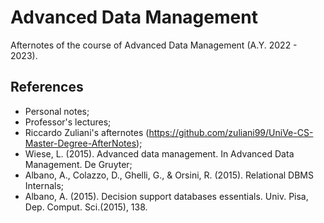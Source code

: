 # Advanced Data Management
Afternotes of the course of Advanced Data Management (A.Y. 2022 - 2023).
## References
- Personal notes;
- Professor's lectures;
- Riccardo Zuliani's afternotes (https://github.com/zuliani99/UniVe-CS-Master-Degree-AfterNotes);
- Wiese, L. (2015). Advanced data management. In Advanced Data Management. De Gruyter;
- Albano, A., Colazzo, D., Ghelli, G., & Orsini, R. (2015). Relational DBMS Internals;
- Albano, A. (2015). Decision support databases essentials. Univ. Pisa, Dep. Comput. Sci.(2015), 138.